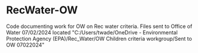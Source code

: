 # RecWater-OW
Code documenting work for OW on Rec water criteria. Files sent to Office of Water 07/02/2024 located "C:/Users/twade/OneDrive - Environmental Protection Agency (EPA)/Rec_Water/OW Children criteria workgroup/Sent to OW 07022024"
